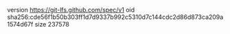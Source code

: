 version https://git-lfs.github.com/spec/v1
oid sha256:cde56f1b50b303ff1d7d9337b992c5310d7c144cdc2d86d873ca209a1574d67f
size 237578
